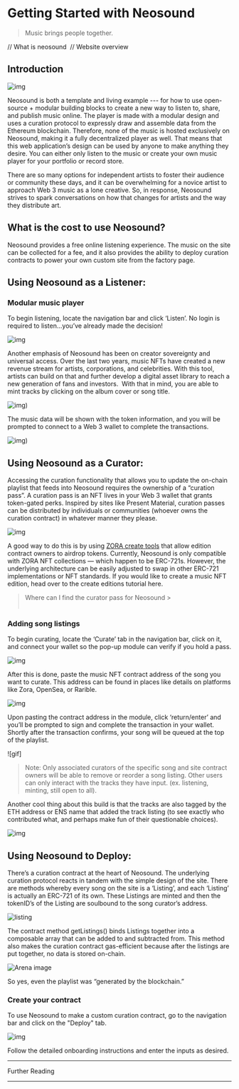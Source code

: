 # Getting Started with Neosound

>  Music brings people together.

// What is neosound 
// Website overview 

## Introduction

![img](https://github.com/public-assembly/public-assembly-docs/blob/main/static/02-B-02-Listen-Grid-Hover.png)

Neosound is both a template and living example --- for how to use open-source + modular building blocks to create a new way to listen to, share, and publish music online. The player is made with a modular design and uses a curation protocol to expressly draw and assemble data from the Ethereum blockchain. Therefore, none of the music is hosted exclusively on Neosound, making it a fully decentralized player as well. That means that this web application’s design can be used by anyone to make anything they desire. You can either only listen to the music or create your own music player for your portfolio or record store.

There are so many options for independent artists to foster their audience or community these days, and it can be overwhelming for a novice artist to approach Web 3 music as a lone creative. So, in response, Neosound strives to spark conversations on how that changes for artists and the way they distribute art.

## What is the cost to use Neosound?

Neosound provides a free online listening experience. The music on the site can be collected for a fee, and it also provides the ability to deploy curation contracts to power your own custom site from the factory page.

## Using Neosound as a Listener:

### Modular music player

To begin listening, locate the navigation bar and click ‘Listen’. No login is required to listen…you’ve already made the decision!

![img](https://github.com/public-assembly/public-assembly-docs/blob/main/static/02-A-02-Listen-List-Hover.png)

Another emphasis of Neosound has been on creator sovereignty and universal access. Over the last two years, music NFTs have created a new revenue stream for artists, corporations, and celebrities. With this tool, artists can build on that and further develop a digital asset library to reach a new generation of fans and investors. 
With that in mind, you are able to mint tracks by clicking on the album cover or song title.

![img](https://github.com/public-assembly/public-assembly-docs/blob/main/static/03-A-01-A-View%20Details-Select.png))

The music data will be shown with the token information, and you will be prompted to connect to a Web 3 wallet to complete the transactions.

![img](https://github.com/public-assembly/public-assembly-docs/blob/main/static/03-A-04-View%20Details-WalletConnected.png))

## Using Neosound as a Curator:

Accessing the curation functionality that allows you to update the on-chain playlist that feeds into Neosound requires the ownership of a “curation pass”. A curation pass is an NFT lives in your Web 3 wallet that grants token-gated perks. Inspired by sites like Present Material, curation passes can be distributed by individuals or communities (whoever owns the curation contract) in whatever manner they please.

![img](https://github.com/public-assembly/public-assembly-docs/blob/main/static/.png)

A good way to do this is by using [ZORA create tools](create.zora.co) that allow edition contract owners to airdrop tokens. Currently, Neosound is only compatible with ZORA NFT collections — which happen to be ERC-721s. However, the underlying architecture can be easily adjusted to swap in other ERC-721 implementations or NFT standards. If you would like to create a music NFT edition, head over to the create editions tutorial here.

> Where can I find the curator pass for Neosound 
	>	
 
### Adding song listings

To begin curating, locate the ‘Curate’ tab in the navigation bar, click on it, and connect your wallet so the pop-up module can verify if you hold a pass. 

![img](https://github.com/public-assembly/public-assembly-docs/blob/main/static/04-A-01-CurateModal-Default.png)

After this is done, paste the music NFT contract address of the song you want to curate. This address can be found in places like details on platforms like Zora, OpenSea, or Rarible.

![img](https://github.com/public-assembly/public-assembly-docs/blob/main/static/04-A-03-CurateModal-Connected.png)

Upon pasting the contract address in the module, click ‘return/enter’ and you’ll be prompted to sign and complete the transaction in your wallet. Shortly after the transaction confirms, your song will be queued at the top of the playlist.

![gif]

> Note: Only associated curators of the specific song and site contract owners will be able to remove or reorder a song listing. Other users can only interact with the tracks they have input. (ex. listening, minting, still open to all).

Another cool thing about this build is that the tracks are also tagged by the ETH address or ENS name that added the track listing (to see exactly who contributed what, and perhaps make fun of their questionable choices).

![img](https://github.com/public-assembly/public-assembly-docs/tree/main/static)

## Using Neosound to Deploy:

There’s a curation contract at the heart of Neosound. The underlying curation protocol reacts in tandem with the simple design of the site. There are methods whereby every song on the site is a ‘Listing’, and each ‘Listing’ is actually an ERC-721 of its own. These Listings are minted and then the tokenID’s of the Listing are soulbound to the song curator’s address.

![listing]()

The contract method getListings() binds Listings together into a composable array that can be added to and subtracted from. This method also makes the curation contract gas-efficient because after the listings are put together, no data is stored on-chain.

![Arena image]()

So yes, even the playlist was “generated by the blockchain.”

### Create your contract

To use Neosound to make a custom curation contract, go to the navigation bar and click on the "Deploy" tab.

![img](https://github.com/public-assembly/public-assembly-docs/blob/main/static/02-A-02-Listen-List-Hover.png)

Follow the detailed onboarding instructions and enter the inputs as desired.

---

Further Reading

---
 
 





